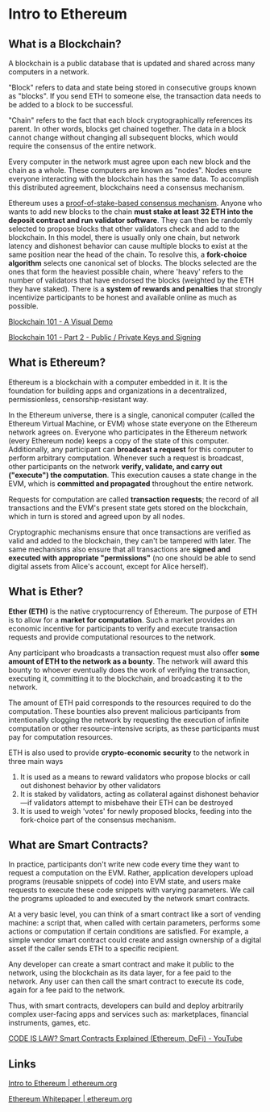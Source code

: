 # Intro to Ethereum

## What is a Blockchain?

A blockchain is a public database that is updated and shared across many computers in a network.

"Block" refers to data and state being stored in consecutive groups known as "blocks". If you send ETH to someone else, the transaction data needs to be added to a block to be successful.

"Chain" refers to the fact that each block cryptographically references its parent. In other words, blocks get chained together. The data in a block cannot change without changing all subsequent blocks, which would require the consensus of the entire network.

Every computer in the network must agree upon each new block and the chain as a whole. These computers are known as "nodes". Nodes ensure everyone interacting with the blockchain has the same data. To accomplish this distributed agreement, blockchains need a consensus mechanism.

Ethereum uses a [proof-of-stake-based consensus mechanism](https://ethereum.org/en/developers/docs/consensus-mechanisms/pos/). Anyone who wants to add new blocks to the chain **must stake at least 32 ETH into the deposit contract and run validator software**. They can then be randomly selected to propose blocks that other validators check and add to the blockchain. In this model, there is usually only one chain, but network latency and dishonest behavior can cause multiple blocks to exist at the same position near the head of the chain. To resolve this, a **fork-choice algorithm** selects one canonical set of blocks. The blocks selected are the ones that form the heaviest possible chain, where 'heavy' refers to the number of validators that have endorsed the blocks (weighted by the ETH they have staked). There is a **system of rewards and penalties** that strongly incentivize participants to be honest and available online as much as possible.

[Blockchain 101 - A Visual Demo](https://www.youtube.com/watch?v=_160oMzblY8)

[Blockchain 101 - Part 2 - Public / Private Keys and Signing](https://www.youtube.com/watch?v=xIDL_akeras)

## What is Ethereum?

Ethereum is a blockchain with a computer embedded in it. It is the foundation for building apps and organizations in a decentralized, permissionless, censorship-resistant way.

In the Ethereum universe, there is a single, canonical computer (called the Ethereum Virtual Machine, or EVM) whose state everyone on the Ethereum network agrees on. Everyone who participates in the Ethereum network (every Ethereum node) keeps a copy of the state of this computer. Additionally, any participant can **broadcast a request** for this computer to perform arbitrary computation. Whenever such a request is broadcast, other participants on the network **verify, validate, and carry out ("execute") the computation**. This execution causes a state change in the EVM, which is **committed and propagated** throughout the entire network.

Requests for computation are called **transaction requests**; the record of all transactions and the EVM's present state gets stored on the blockchain, which in turn is stored and agreed upon by all nodes.

Cryptographic mechanisms ensure that once transactions are verified as valid and added to the blockchain, they can't be tampered with later. The same mechanisms also ensure that all transactions are **signed and executed with appropriate "permissions"** (no one should be able to send digital assets from Alice's account, except for Alice herself).

## What is Ether?

**Ether (ETH)** is the native cryptocurrency of Ethereum. The purpose of ETH is to allow for a **market for computation**. Such a market provides an economic incentive for participants to verify and execute transaction requests and provide computational resources to the network.

Any participant who broadcasts a transaction request must also offer **some amount of ETH to the network as a bounty**. The network will award this bounty to whoever eventually does the work of verifying the transaction, executing it, committing it to the blockchain, and broadcasting it to the network.

The amount of ETH paid corresponds to the resources required to do the computation. These bounties also prevent malicious participants from intentionally clogging the network by requesting the execution of infinite computation or other resource-intensive scripts, as these participants must pay for computation resources.

ETH is also used to provide **crypto-economic security** to the network in three main ways

1. It is used as a means to reward validators who propose blocks or call out dishonest behavior by other validators
2. It is staked by validators, acting as collateral against dishonest behavior—if validators attempt to misbehave their ETH can be destroyed
3. It is used to weigh 'votes' for newly proposed blocks, feeding into the fork-choice part of the consensus mechanism.

## What are Smart Contracts?

In practice, participants don't write new code every time they want to request a computation on the EVM. Rather, application developers upload programs (reusable snippets of code) into EVM state, and users make requests to execute these code snippets with varying parameters. We call the programs uploaded to and executed by the network smart contracts.

At a very basic level, you can think of a smart contract like a sort of vending machine: a script that, when called with certain parameters, performs some actions or computation if certain conditions are satisfied. For example, a simple vendor smart contract could create and assign ownership of a digital asset if the caller sends ETH to a specific recipient.

Any developer can create a smart contract and make it public to the network, using the blockchain as its data layer, for a fee paid to the network. Any user can then call the smart contract to execute its code, again for a fee paid to the network.

Thus, with smart contracts, developers can build and deploy arbitrarily complex user-facing apps and services such as: marketplaces, financial instruments, games, etc.

[CODE IS LAW? Smart Contracts Explained (Ethereum, DeFi) - YouTube](https://www.youtube.com/watch?v=pWGLtjG-F5c&ab_channel=Finematics)

## Links

[Intro to Ethereum | ethereum.org](https://ethereum.org/en/developers/docs/intro-to-ethereum/)

[Ethereum Whitepaper | ethereum.org](https://ethereum.org/en/whitepaper/)
